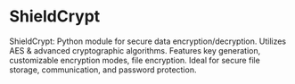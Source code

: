 # ShieldCrypt
ShieldCrypt: Python module for secure data encryption/decryption. Utilizes AES &amp; advanced cryptographic algorithms. Features key generation, customizable encryption modes, file encryption. Ideal for secure file storage, communication, and password protection.
